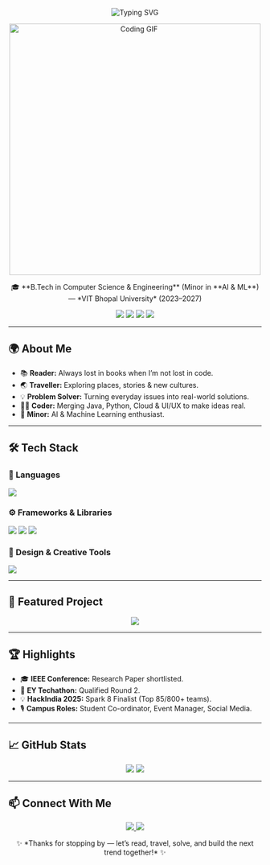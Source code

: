 <!-- 🚀 Divyakiran-create | Bookish Traveller Solver Coder README.md -->

<p align="center">
  <img src="https://readme-typing-svg.herokuapp.com?font=Fira+Code&weight=600&size=28&pause=1000&color=36BCF7&center=true&vCenter=true&width=900&lines=Hey+there+%F0%9F%91%8B%2C+I'm+Divyakiran+Sahoo;A+Book+Lover+%F0%9F%93%9A+%7C+Traveller+%F0%9F%8C%8F+%7C+Problem+Solver+%E2%9C%A8;I+turn+real-life+problems+into+code+%F0%9F%92%BB;Be+The+TrendSetter+%F0%9F%9A%80" alt="Typing SVG" />
</p>

<p align="center">
  <img src="https://media.giphy.com/media/qgQUggAC3Pfv687qPC/giphy.gif" width="500" alt="Coding GIF" />
</p>

<p align="center">
  🎓 **B.Tech in Computer Science & Engineering** (Minor in **AI & ML**) — *VIT Bhopal University* (2023–2027)
</p>

<p align="center">
  <img src="https://img.shields.io/badge/Book%20Reader-%F0%9F%93%9A-blueviolet?style=for-the-badge" />
  <img src="https://img.shields.io/badge/Traveller-%F0%9F%8C%8F-00bfff?style=for-the-badge" />
  <img src="https://img.shields.io/badge/Problem%20Solver-%E2%9C%A8-ff69b4?style=for-the-badge" />
  <img src="https://img.shields.io/badge/TrendSetter-%F0%9F%9A%80-ffa500?style=for-the-badge" />
</p>

---

## 🌍 About Me

- 📚 **Reader:** Always lost in books when I’m not lost in code.
- 🌏 **Traveller:** Exploring places, stories & new cultures.
- 💡 **Problem Solver:** Turning everyday issues into real-world solutions.
- 👨‍💻 **Coder:** Merging Java, Python, Cloud & UI/UX to make ideas real.
- 🔗 **Minor:** AI & Machine Learning enthusiast.

---

## 🛠️ Tech Stack

### 🚀 Languages
<p>
  <img src="https://skillicons.dev/icons?i=java,python,html,css,sql" />
</p>

### ⚙️ Frameworks & Libraries
<p>
  <img src="https://skillicons.dev/icons?i=react,sklearn" />
  <img src="https://img.shields.io/badge/NumPy-013243?style=for-the-badge&logo=numpy&logoColor=white" />
  <img src="https://img.shields.io/badge/Pandas-150458?style=for-the-badge&logo=pandas&logoColor=white" />
</p>

### 🎨 Design & Creative Tools
<p>
  <img src="https://skillicons.dev/icons?i=figma,ai,ps" />
</p>

---

## 🚀 Featured Project

<p align="center">
  <a href="https://github.com/Divyakiran-create/Drug-Drug-Integration-Checker-With-Ollama">
    <img src="https://github-readme-stats.vercel.app/api/pin/?username=Divyakiran-create&repo=Drug-Drug-Integration-Checker-With-Ollama&theme=tokyonight" />
  </a>
</p>

---

## 🏆 Highlights

- 🎓 **IEEE Conference:** Research Paper shortlisted.
- 🚀 **EY Techathon:** Qualified Round 2.
- 💡 **HackIndia 2025:** Spark 8 Finalist (Top 85/800+ teams).
- 🎙️ **Campus Roles:** Student Co-ordinator, Event Manager, Social Media.

---

## 📈 GitHub Stats

<p align="center">
  <img src="https://github-readme-stats.vercel.app/api?username=Divyakiran-create&show_icons=true&theme=tokyonight" />
  <img src="https://github-readme-streak-stats.herokuapp.com/?user=Divyakiran-create&theme=tokyonight" />
</p>

---

## 📫 Connect With Me

<p align="center">
  <a href="https://www.linkedin.com/in/divyakiran-sahoo-1595402b7">
    <img src="https://img.shields.io/badge/LinkedIn-Connect-blue?style=for-the-badge&logo=linkedin" />
  </a>
  <a href="mailto:divyakiranprofessional@gmail.com">
    <img src="https://img.shields.io/badge/Gmail-Contact-D14836?style=for-the-badge&logo=gmail&logoColor=white" />
  </a>
</p>

<p align="center">
  ✨ *Thanks for stopping by — let’s read, travel, solve, and build the next trend together!* ✨
</p>
